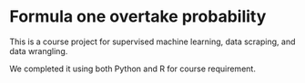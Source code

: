 #  Formula one overtake probability   
This is a course project for supervised  machine learning, data scraping, and data wrangling.

We completed it using both Python and R for course requirement.
